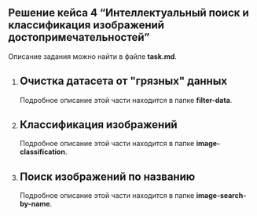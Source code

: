 ## **Решение кейса 4 “Интеллектуальный поиск и классификация изображений достопримечательностей”**

Описание задания можно найти в файле **task.md**.

1. ## Очистка датасета от "грязных" данных

   Подробное описание этой части находится в папке **filter-data**.

2. ## Классификация изображений

   Подробное описание этой части находится в папке **image-classification**.

3. ## Поиск изображений по названию

   Подробное описание этой части находится в папке **image-search-by-name**.
